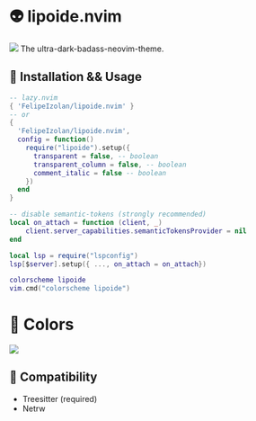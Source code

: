 # 👽 lipoide.nvim
![](https://github.com/FelipeIzolan/delfos/assets/80170121/93490f18-33db-432b-ad38-f0d5f1de3892)
The ultra-dark-badass-neovim-theme.

## 🚀 Installation && Usage

```lua
-- lazy.nvim
{ 'FelipeIzolan/lipoide.nvim' }
-- or
{ 
  'FelipeIzolan/lipoide.nvim',
  config = function()
    require("lipoide").setup({
      transparent = false, -- boolean
      transparent_column = false, -- boolean
      comment_italic = false -- boolean
    })
  end
}
```

```lua
-- disable semantic-tokens (strongly recommended)
local on_attach = function (client, _) 
    client.server_capabilities.semanticTokensProvider = nil
end

local lsp = require("lspconfig")
lsp[$server].setup({ ..., on_attach = on_attach})
```

```lua
colorscheme lipoide
vim.cmd("colorscheme lipoide")
```

# 🍭 Colors

![](https://github.com/FelipeIzolan/delfos/assets/80170121/7b28485a-ebb4-41d9-a653-86f87b14d895)

## 🔗 Compatibility

- Treesitter (required)
- Netrw
